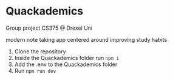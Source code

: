 # Quackademics

Group project CS375 @ Drexel Uni

modern note taking app centered around improving study habits

1. Clone the repository
2. Inside the Quackademics folder run `npm i`
3. Add the .env to the Quackademics folder
4. Run `npm run dev`
